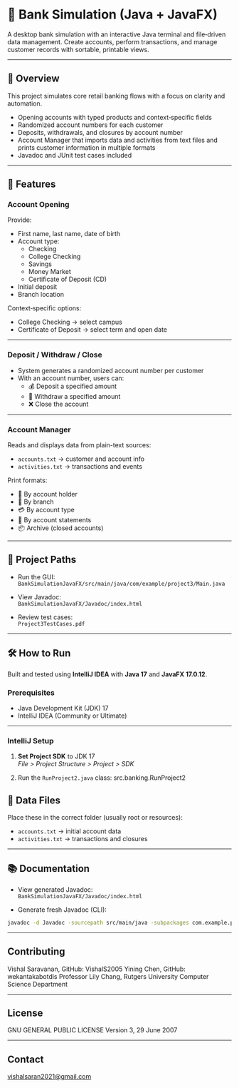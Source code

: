 # 🏦 Bank Simulation (Java + JavaFX)

A desktop bank simulation with an interactive Java terminal and file‑driven data management. Create accounts, perform transactions, and manage customer records with sortable, printable views.

---

## 📌 Overview

This project simulates core retail banking flows with a focus on clarity and automation.

- Opening accounts with typed products and context‑specific fields
- Randomized account numbers for each customer
- Deposits, withdrawals, and closures by account number
- Account Manager that imports data and activities from text files and prints customer information in multiple formats
- Javadoc and JUnit test cases included

---

## 🚀 Features

### Account Opening

Provide:
- First name, last name, date of birth
- Account type:
  - Checking
  - College Checking
  - Savings
  - Money Market
  - Certificate of Deposit (CD)
- Initial deposit
- Branch location

Context‑specific options:
- College Checking → select campus
- Certificate of Deposit → select term and open date

---

### Deposit / Withdraw / Close

- System generates a randomized account number per customer
- With an account number, users can:
  - 💰 Deposit a specified amount
  - 💸 Withdraw a specified amount
  - ❌ Close the account

---

### Account Manager

Reads and displays data from plain-text sources:
- `accounts.txt` → customer and account info
- `activities.txt` → transactions and events

Print formats:
- 👤 By account holder
- 🏢 By branch
- 💳 By account type
- 📄 By account statements
- 📦 Archive (closed accounts)

---

## 📂 Project Paths

- Run the GUI:  
  `BankSimulationJavaFX/src/main/java/com/example/project3/Main.java`

- View Javadoc:  
  `BankSimulationJavaFX/Javadoc/index.html`

- Review test cases:  
  `Project3TestCases.pdf`

---

## 🛠️ How to Run

Built and tested using **IntelliJ IDEA** with **Java 17** and **JavaFX 17.0.12**.

### Prerequisites

- Java Development Kit (JDK) 17
- IntelliJ IDEA (Community or Ultimate)

---

### IntelliJ Setup

1. **Set Project SDK** to JDK 17  
   _File > Project Structure > Project > SDK_
   
2. Run the `RunProject2.java` class:
src.banking.RunProject2


## 📑 Data Files

Place these in the correct folder (usually root or resources):
- `accounts.txt` → initial account data
- `activities.txt` → transactions and closures

---

## 📚 Documentation

- View generated Javadoc:  
`BankSimulationJavaFX/Javadoc/index.html`

- Generate fresh Javadoc (CLI):
```bash
javadoc -d Javadoc -sourcepath src/main/java -subpackages com.example.project3
```

---

## Contributing
Vishal Saravanan, GitHub: VishalS2005
Yining Chen, GitHub: wekantakabotdis
Professor Lily Chang, Rutgers University Computer Science Department

---

## License
GNU GENERAL PUBLIC LICENSE
Version 3, 29 June 2007

---

## Contact
vishalsaran2021@gmail.com
